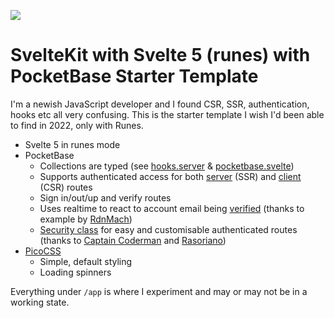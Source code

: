 ![](https://github.com/hfg-gmuend/openmoji/blob/15.0.0/color/72x72/1F437.png) 

# SvelteKit with Svelte 5 (runes) with PocketBase Starter Template

I'm a newish JavaScript developer and I found CSR, SSR, authentication, hooks etc all very confusing.  This is the starter template I wish I'd been able to find in 2022, only with Runes. 

- Svelte 5 in runes mode
- PocketBase
  - Collections are typed (see [hooks.server]() & [pocketbase.svelte](https://github.com/adamshand/sveltekit-pocketbase-auth/blob/main/src/lib/pocketbase.svelte.ts))
  - Supports authenticated access for both [server](https://github.com/adamshand/sveltekit-pocketbase-auth/blob/main/src/hooks.server.ts) (SSR) and [client](https://github.com/adamshand/sveltekit-pocketbase-auth/blob/main/src/lib/pocketbase.svelte.ts) (CSR) routes
  - Sign in/out/up and verify routes
  - Uses realtime to react to account email being [verified](https://github.com/adamshand/sveltekit-pocketbase-auth/blob/main/src/routes/(auth)/verify/%2Bpage.svelte) (thanks to example by [RdnMach](https://github.com/RbnMach/sveltekit-pocketbase-realtime/blob/main/src/routes/user-panel/ListaItems.svelte))
  - [Security class](https://github.com/adamshand/sveltekit-pocketbase-auth/blob/18d07d480e0264ec55bb4fdc72fb74656c2256c7/src/lib/pocketbase.svelte.ts#L26) for easy and customisable authenticated routes (thanks to [Captain Coderman](https://www.captaincodeman.com/securing-your-sveltekit-app) and [Rasoriano](https://www.reddit.com/r/sveltejs/comments/1eb90ee/comment/let71fh/))
- [PicoCSS](https://picocss.com/)
  - Simple, default styling
  - Loading spinners
  
Everything under `/app` is where I experiment and may or may not be in a working state.
